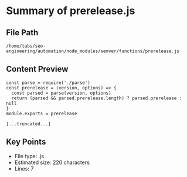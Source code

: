 # Summary of prerelease.js
  
## File Path
`/home/tabs/seo-engineering/automation/node_modules/semver/functions/prerelease.js`

## Content Preview
```
const parse = require('./parse')
const prerelease = (version, options) => {
  const parsed = parse(version, options)
  return (parsed && parsed.prerelease.length) ? parsed.prerelease : null
}
module.exports = prerelease

[...truncated...]
```

## Key Points
- File type: .js
- Estimated size: 220 characters
- Lines: 7
